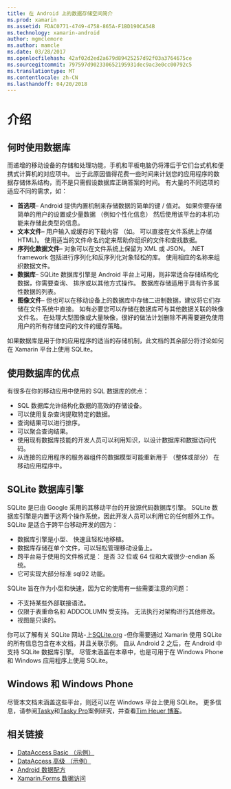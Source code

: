 ```yaml
---
title: 在 Android 上的数据存储空间简介
ms.prod: xamarin
ms.assetid: FDAC0771-4749-4758-865A-F1BD190CA54B
ms.technology: xamarin-android
author: mgmclemore
ms.author: mamcle
ms.date: 03/28/2017
ms.openlocfilehash: 42af02d2ed2a679d89425257d92f03a3764675ce
ms.sourcegitcommit: 797597d902330652195931dec9ac3e0cc00792c5
ms.translationtype: MT
ms.contentlocale: zh-CN
ms.lasthandoff: 04/20/2018
---
```

# <a name="introduction"></a>介绍

## <a name="when-to-use-a-database"></a>何时使用数据库

而递增的移动设备的存储和处理功能，手机和平板电脑仍将滞后于它们台式机和便携式计算机的对应项中。 出于此原因值得花费一些时间来计划您的应用程序的数据存储体系结构，而不是只需假设数据库正确答案的时间。 有大量的不同选项的适应不同的需求，如：

-  **首选项**– Android 提供内置机制来存储数据的简单的键 / 值对。 如果你要存储简单的用户的设置或少量数据 （例如个性化信息） 然后使用该平台的本机功能来存储此类型的信息。
-  **文本文件**– 用户输入或缓存的下载内容 （如。 可以直接在文件系统上存储 HTML)。 使用适当的文件命名约定来帮助你组织的文件和查找数据。
-  **序列化数据文件**– 对象可以在文件系统上保留为 XML 或 JSON。 .NET framework 包括进行序列化和反序列化对象轻松的库。 使用相应的名称来组织数据文件。
-  **数据库**– SQLite 数据库引擎是 Android 平台上可用，则非常适合存储结构化数据，你需要查询、 排序或以其他方式操作。 数据库存储适用于具有许多属性数据的列表。
-  **图像文件**– 但也可以在移动设备上的数据库中存储二进制数据，建议将它们存储在文件系统中直接。 如有必要您可以存储在数据库可与其他数据关联的映像文件名。 在处理大型图像或大量映像，很好的做法计划删除不再需要避免使用用户的所有存储空间的文件的缓存策略。

如果数据库是用于你的应用程序的适当的存储机制，此文档的其余部分将讨论如何在 Xamarin 平台上使用 SQLite。

## <a name="advantages-of-using-a-database"></a>使用数据库的优点

有很多在你的移动应用中使用的 SQL 数据库的优点：

-  SQL 数据库允许结构化数据的高效的存储设备。
-  可以使用复杂查询提取特定的数据。
-  查询结果可以进行排序。
-  可以聚合查询结果。
-  使用现有数据库技能的开发人员可以利用知识，以设计数据库和数据访问代码。
-  从连接的应用程序的服务器组件的数据模型可能重新用于 （整体或部分） 在移动应用程序中。


## <a name="sqlite-database-engine"></a>SQLite 数据库引擎

SQLite 是已由 Google 采用的其移动平台的开放源代码数据库引擎。 SQLite 数据库引擎是内置于这两个操作系统，因此开发人员可以利用它的任何额外工作。 SQLite 是适合于跨平台移动开发的因为：

-  数据库引擎是小型、 快速且轻松地移植。
-  数据库存储在单个文件，可以轻松管理移动设备上。
-  跨平台易于使用的文件格式是： 是否 32 位或 64 位和大或很少-endian 系统。
-  它可实现大部分标准 sql92 功能。


SQLite 旨在作为小型和快速，因为它的使用有一些需要注意的问题：

-  不支持某些外部联接语法。
-  仅限于表重命名和 ADDCOLUMN 受支持。 无法执行对架构进行其他修改。
-  视图是只读的。


你可以了解有关 SQLite 网站-上[SQLite.org](http://SQLite.org) -但你需要通过 Xamarin 使用 SQLite 的所有信息包含在本文档，并且关联示例。 自从 Android 2 之后，在 Android 中支持 SQLite 数据库引擎。
尽管未涵盖在本章中，也是可用于在 Windows Phone 和 Windows 应用程序上使用 SQLite。

## <a name="windows-and-windows-phone"></a>Windows 和 Windows Phone

尽管本文档未涵盖这些平台，则还可以在 Windows 平台上使用 SQLite。
更多信息，请参阅[Tasky](~/cross-platform/app-fundamentals/building-cross-platform-applications/case-study-tasky.md)和[Tasky Pro](~/cross-platform/app-fundamentals/building-cross-platform-applications/case-study-tasky.md)案例研究，并查看[Tim Heuer 博客](http://timheuer.com/blog/archive/2012/06/28/seeding-your-metro-style-app-with-sqlite-database.aspx)。


## <a name="related-links"></a>相关链接

- [DataAccess Basic （示例）](https://github.com/xamarin/mobile-samples/tree/master/DataAccess/Basic)
- [DataAccess 高级 （示例）](https://github.com/xamarin/mobile-samples/tree/master/DataAccess/Advanced)
- [Android 数据配方](https://developer.xamarin.com/recipes/android/data/)
- [Xamarin.Forms 数据访问](~/xamarin-forms/app-fundamentals/databases.md)
